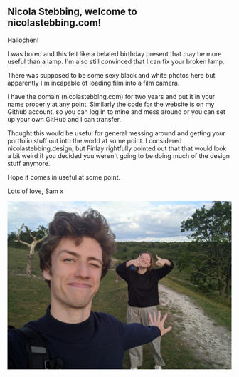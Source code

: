 ## Nicola Stebbing, welcome to nicolastebbing.com!

Hallochen!

I was bored and this felt like a belated birthday present that may be more useful than a lamp. I'm also still convinced that I can fix your broken lamp.

There was supposed to be some sexy black and white photos here but apparently I'm incapable of loading film into a film camera.

I have the domain (nicolastebbing.com) for two years and put it in your name properly at any point. Similarly the code for the website is on my Github account, so you can log in to mine and mess around or you can set up your own GitHub and I can transfer.

Thought this would be useful for general messing around and getting your portfolio stuff out into the world at some point. I considered nicolastebbing.design, but Finlay rightfully pointed out that that would look a bit weird if you decided you weren't going to be doing much of the design stuff anymore. 

Hope it comes in useful at some point.

Lots of love,
Sam x

![](https://github.com/seglass5/ns/blob/gh-pages/assets/IMG_20200613_191444.jpg)
